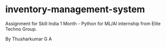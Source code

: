 # inventory-management-system
Assignment for Skill India 1 Month - Python for ML/AI internship from Elite Techno Group.

By Thusharkumar G A

